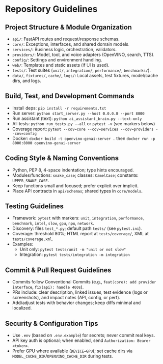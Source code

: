 # Repository Guidelines

## Project Structure & Module Organization
- `api/`: FastAPI routes and request/response schemas.
- `core/`: Exceptions, interfaces, and shared domain models.
- `services/`: Business logic, orchestration, validators.
- `providers/`: Model, tool, and voice adapters (OpenVINO, search, TTS).
- `config/`: Settings and environment handling.
- `web/`: Templates and static assets (if UI is used).
- `tests/`: Test suites (`unit/`, `integration/`, `performance/`, `benchmarks/`).
- `data/`, `fixtures/`, `cache/`, `logs/`: Local assets, test fixtures, model/cache dirs, and logs.

## Build, Test, and Development Commands
- Install deps: `pip install -r requirements.txt`
- Run server: `python start_server.py --host 0.0.0.0 --port 8000`
- Run assistant (text): `python ai_assistant_brain.py --text-only`
- All tests: `python run_tests.py --all` or `pytest -v` (see markers below)
- Coverage report: `pytest --cov=core --cov=services --cov=providers --cov=config`
- Docker: `docker build -t openvino-genai-server .` then `docker run -p 8000:8000 openvino-genai-server`

## Coding Style & Naming Conventions
- Python, PEP 8, 4-space indentation; type hints encouraged.
- Modules/functions: `snake_case`; classes: `CamelCase`; constants: `UPPER_SNAKE_CASE`.
- Keep functions small and focused; prefer explicit over implicit.
- Place API contracts in `api/schemas`; shared types in `core/models`.

## Testing Guidelines
- Framework: `pytest` with markers: `unit`, `integration`, `performance`, `benchmark`, `intel`, `slow`, `gpu`, `npu`, `network`.
- Discovery: files `test_*.py`; default path `tests/` (see `pytest.ini`).
- Coverage: threshold 80%; HTML report at `tests/coverage/`, XML at `tests/coverage.xml`.
- Examples:
  - Unit only: `pytest tests/unit -m "unit or not slow"`
  - Integration: `pytest tests/integration -m integration`

## Commit & Pull Request Guidelines
- Commits follow Conventional Commits (e.g., `feat(core): add provider interface`, `fix(api): handle 400s`).
- PRs include: clear description, linked issues, test evidence (logs or screenshots), and impact notes (API, config, or perf).
- Add/adjust tests with behavior changes; keep diffs minimal and localized.

## Security & Configuration Tips
- Use `.env` (based on `.env.example`) for secrets; never commit real keys.
- API key auth is optional; when enabled, send `Authorization: Bearer <token>`.
- Prefer GPU where available (`DEVICE=GPU`); set cache dirs via `MODEL_CACHE_DIR`/`OPENVINO_CACHE_DIR` during tests.

